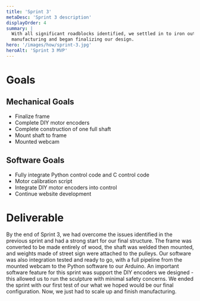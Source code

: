 ```yaml
---
title: 'Sprint 3'
metaDesc: 'Sprint 3 description'
displayOrder: 4
summary: |
  With all significant roadblocks identified, we settled in to iron out issue with our
  manufacturing and began finalizing our design.
hero: '/images/how/sprint-3.jpg'
heroAlt: 'Sprint 3 MVP'
---
```


# Goals

## Mechanical Goals

- Finalize frame
- Complete DIY motor encoders
- Complete construction of one full shaft
- Mount shaft to frame
- Mounted webcam

## Software Goals

- Fully integrate Python control code and C control code
- Motor calibration script
- Integrate DIY motor encoders into control
- Continue website development

# Deliverable

By the end of Sprint 3, we had overcome the issues identified in the previous sprint and
had a strong start for our final structure. The frame was converted to be made entirely
of wood, the shaft was welded then mounted, and weights made of street sign were
attached to the pulleys. Our software was also integration tested and ready to go, with
a full pipeline from the mounted webcam to the Python software to our Arduino. An
important software feature for this sprint was support the DIY encoders we designed -
this allowed us to run the sculpture with minimal safety concerns. We ended the sprint
with our first test of our what we hoped would be our final configuration. Now, we just
had to scale up and finish manufacturing.
